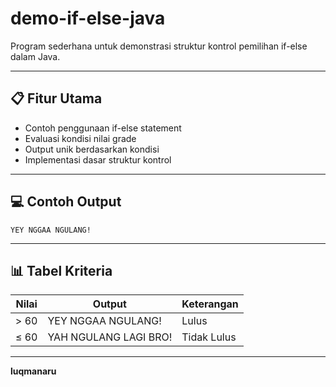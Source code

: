 # demo-if-else-java
Program sederhana untuk demonstrasi struktur kontrol pemilihan if-else dalam Java.

---

## 📋 Fitur Utama
- Contoh penggunaan if-else statement
- Evaluasi kondisi nilai grade
- Output unik berdasarkan kondisi
- Implementasi dasar struktur kontrol

---

## 💻 Contoh Output
```
YEY NGGAA NGULANG!
```

---

## 📊 Tabel Kriteria
|Nilai	|Output	|Keterangan|
|-----|--------|------------|
|> 60|	YEY NGGAA NGULANG!|	Lulus|
|≤ 60	|YAH NGULANG LAGI BRO!|	Tidak Lulus|

---

**luqmanaru**
